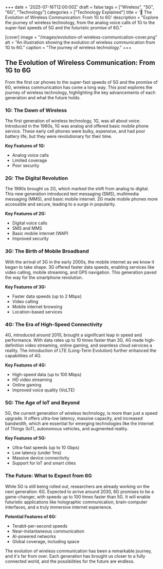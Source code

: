 +++
date = '2025-07-16T12:00:00Z'
draft = false
tags = ["Wireless", "5G", "6G", "Technology"]
categories = ["Technology Explained"]
title = '📡 The Evolution of Wireless Communication: From 1G to 6G'
description = "Explore the journey of wireless technology, from the analog voice calls of 1G to the super-fast speeds of 5G and the futuristic promise of 6G."

[cover]
  image = "/images/evolution-of-wireless-communication-cover.png"
  alt = "An illustration showing the evolution of wireless communication from 1G to 6G."
  caption = "The journey of wireless technology."
+++

## The Evolution of Wireless Communication: From 1G to 6G

From the first car phones to the super-fast speeds of 5G and the promise of 6G, wireless communication has come a long way. This post explores the journey of wireless technology, highlighting the key advancements of each generation and what the future holds.

### 1G: The Dawn of Wireless

The first generation of wireless technology, 1G, was all about voice. Introduced in the 1980s, 1G was analog and offered basic mobile phone service. These early cell phones were bulky, expensive, and had poor battery life, but they were revolutionary for their time.

**Key Features of 1G:**
- Analog voice calls
- Limited coverage
- Poor security

### 2G: The Digital Revolution

The 1990s brought us 2G, which marked the shift from analog to digital. This new generation introduced text messaging (SMS), multimedia messaging (MMS), and basic mobile internet. 2G made mobile phones more accessible and secure, leading to a surge in popularity.

**Key Features of 2G:**
- Digital voice calls
- SMS and MMS
- Basic mobile internet (WAP)
- Improved security

### 3G: The Birth of Mobile Broadband

With the arrival of 3G in the early 2000s, the mobile internet as we know it began to take shape. 3G offered faster data speeds, enabling services like video calling, mobile streaming, and GPS navigation. This generation paved the way for the smartphone revolution.

**Key Features of 3G:**
- Faster data speeds (up to 2 Mbps)
- Video calling
- Mobile internet browsing
- Location-based services

### 4G: The Era of High-Speed Connectivity

4G, introduced around 2010, brought a significant leap in speed and performance. With data rates up to 10 times faster than 3G, 4G made high-definition video streaming, online gaming, and seamless cloud services a reality. The introduction of LTE (Long-Term Evolution) further enhanced the capabilities of 4G.

**Key Features of 4G:**
- High-speed data (up to 100 Mbps)
- HD video streaming
- Online gaming
- Improved voice quality (VoLTE)

### 5G: The Age of IoT and Beyond

5G, the current generation of wireless technology, is more than just a speed upgrade. It offers ultra-low latency, massive capacity, and increased bandwidth, which are essential for emerging technologies like the Internet of Things (IoT), autonomous vehicles, and augmented reality.

**Key Features of 5G:**
- Ultra-fast speeds (up to 10 Gbps)
- Low latency (under 1ms)
- Massive device connectivity
- Support for IoT and smart cities

### The Future: What to Expect from 6G

While 5G is still being rolled out, researchers are already working on the next generation: 6G. Expected to arrive around 2030, 6G promises to be a game-changer, with speeds up to 100 times faster than 5G. It will enable futuristic applications like holographic communication, brain-computer interfaces, and a truly immersive internet experience.

**Potential Features of 6G:**
- Terabit-per-second speeds
- Near-instantaneous communication
- AI-powered networks
- Global coverage, including space

The evolution of wireless communication has been a remarkable journey, and it's far from over. Each generation has brought us closer to a fully connected world, and the possibilities for the future are endless.
